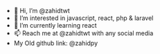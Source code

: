 - 👋 Hi, I’m @zahidtwt
- 👀 I’m interested in javascript, react, php & laravel
- 🌱 I’m currently learning react
- 📫 Reach me at @zahidtwt with any social media
- My Old github link: @zahidpy
<!---
zahidtwt/zahidtwt is a ✨ special ✨ repository because its `README.md` (this file) appears on your GitHub profile.
You can click the Preview link to take a look at your changes.
--->
